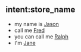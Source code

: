 ## intent:store_name
- my name is [Jason](user_name)
- call me [Fred](user_name)
- you can call me [Ralph](user_name)
- I'm [Jane](user_name)